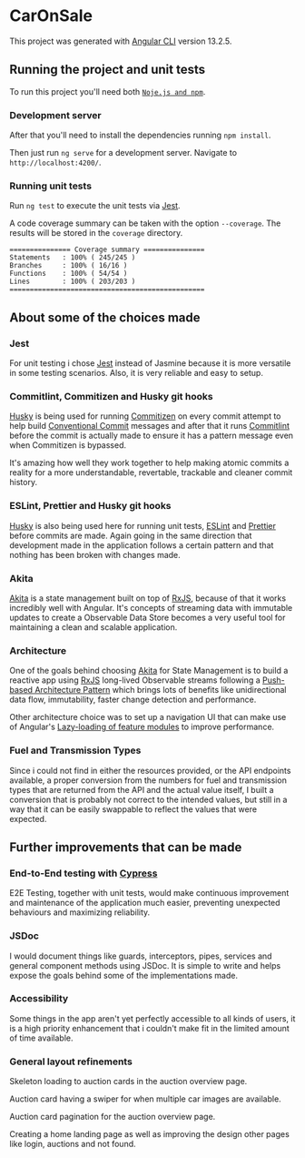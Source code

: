 # CarOnSale

This project was generated with [Angular CLI](https://github.com/angular/angular-cli) version 13.2.5.

## Running the project and unit tests

To run this project you'll need both [`Noje.js and npm`](https://docs.npmjs.com/downloading-and-installing-node-js-and-npm).

### Development server

After that you'll need to install the dependencies running `npm install`.

Then just run `ng serve` for a development server.
Navigate to `http://localhost:4200/`.

### Running unit tests

Run `ng test` to execute the unit tests via [Jest](https://jestjs.io).

A code coverage summary can be taken with the option `--coverage`. The results will be stored in the `coverage` directory.

```
=============== Coverage summary ===============
Statements   : 100% ( 245/245 )
Branches     : 100% ( 16/16 )
Functions    : 100% ( 54/54 )
Lines        : 100% ( 203/203 )
================================================
```

## About some of the choices made

### Jest

For unit testing i chose [Jest](https://jestjs.io) instead of Jasmine because it is more versatile in some testing scenarios. Also, it is very reliable and easy to setup.

### Commitlint, Commitizen and Husky git hooks

[Husky](https://typicode.github.io/husky) is being used for running [Commitizen](https://github.com/commitizen/cz-cli) on every commit attempt to help build [Conventional Commit](https://www.conventionalcommits.org/en/v1.0.0/) messages and after that it runs [Commitlint](https://github.com/conventional-changelog/commitlint) before the commit is actually made to ensure it has a pattern message even when Commitizen is bypassed.

It's amazing how well they work together to help making atomic commits a reality for a more understandable, revertable, trackable and cleaner commit history.

### ESLint, Prettier and Husky git hooks

[Husky](https://typicode.github.io/husky) is also being used here for running unit tests, [ESLint](https://eslint.org/) and [Prettier](https://prettier.io/) before commits are made. Again going in the same direction that development made in the application follows a certain pattern and that nothing has been broken with changes made.

### Akita

[Akita](https://datorama.github.io/akita/) is a state management built on top of [RxJS](https://rxjs.dev/), because of that it works incredibly well with Angular. It's concepts of streaming data with immutable updates to create a Observable Data Store becomes a very useful tool for maintaining a clean and scalable application.

### Architecture

One of the goals behind choosing [Akita](https://datorama.github.io/akita/) for State Management is to build a reactive app using [RxJS](https://rxjs.dev/) long-lived Observable streams following a [Push-based Architecture Pattern](https://thomasburlesonia.medium.com/push-based-architectures-with-rxjs-81b327d7c32d) which brings lots of benefits like unidirectional data flow, immutability, faster change detection and performance.

Other architecture choice was to set up a navigation UI that can make use of Angular's [Lazy-loading of feature modules](https://angular.io/guide/lazy-loading-ngmodules) to improve performance.

### Fuel and Transmission Types

Since i could not find in either the resources provided, or the API endpoints available, a proper conversion from the numbers for fuel and transmission types that are returned from the API and the actual value itself, I built a conversion that is probably not correct to the intended values, but still in a way that it can be easily swappable to reflect the values that were expected.

## Further improvements that can be made

### End-to-End testing with [Cypress](https://www.cypress.io/)

E2E Testing, together with unit tests, would make continuous improvement and maintenance of the application much easier, preventing unexpected behaviours and maximizing reliability.

### JSDoc

I would document things like guards, interceptors, pipes, services and general component methods using JSDoc. It is simple to write and helps expose the goals behind some of the implementations made.

### Accessibility

Some things in the app aren't yet perfectly accessible to all kinds of users, it is a high priority enhancement that i couldn't make fit in the limited amount of time available.

### General layout refinements

Skeleton loading to auction cards in the auction overview page.

Auction card having a swiper for when multiple car images are available.

Auction card pagination for the auction overview page.

Creating a home landing page as well as improving the design other pages like login, auctions and not found.
